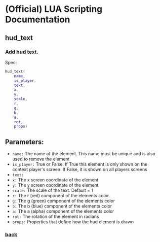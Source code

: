 
# (Official) LUA Scripting Documentation

## hud_text

### Add hud text.

Spec:
```lua
hud_text(
	name,
	is_player,
	text,
	x,
	y,
	scale,
	r,
	g,
	b,
	a,
	rot,
	props)
```
## Parameters:
- `name:` The name of the element. This name must be unique and is also used to remove the element
- `is_player:` True or False. If True this element is only shown on the context player's screen. If False, it is shown on all players screens
- `text:` 
- `x:` The x screen coordinate of the element
- `y:` The y screen coordinate of the element
- `scale:` The scale of the text. Default = 1
- `r:` The r (red) component of the elements color
- `g:` The g (green) component of the elements color
- `b:` The b (blue) component of the elements color
- `a:` The a (alpha) component of the elements color
- `rot:` The rotation of the element in radians
- `props:` Properties that define how the hud element is drawn

### [back](../hud)
